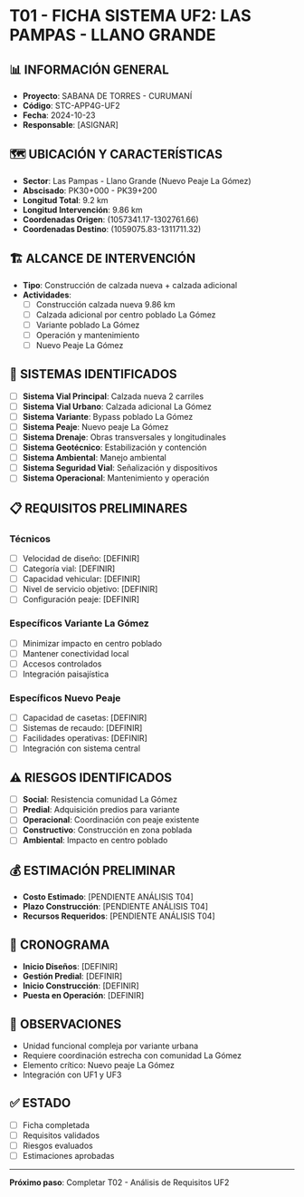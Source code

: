 # T01 - FICHA SISTEMA UF2: LAS PAMPAS - LLANO GRANDE

## 📊 INFORMACIÓN GENERAL
- **Proyecto**: SABANA DE TORRES - CURUMANÍ
- **Código**: STC-APP4G-UF2
- **Fecha**: 2024-10-23
- **Responsable**: [ASIGNAR]

## 🗺️ UBICACIÓN Y CARACTERÍSTICAS
- **Sector**: Las Pampas - Llano Grande (Nuevo Peaje La Gómez)
- **Abscisado**: PK30+000 - PK39+200
- **Longitud Total**: 9.2 km
- **Longitud Intervención**: 9.86 km
- **Coordenadas Origen**: (1057341.17-1302761.66)
- **Coordenadas Destino**: (1059075.83-1311711.32)

## 🏗️ ALCANCE DE INTERVENCIÓN
- **Tipo**: Construcción de calzada nueva + calzada adicional
- **Actividades**:
  - [ ] Construcción calzada nueva 9.86 km
  - [ ] Calzada adicional por centro poblado La Gómez
  - [ ] Variante poblado La Gómez
  - [ ] Operación y mantenimiento
  - [ ] Nuevo Peaje La Gómez

## 🎯 SISTEMAS IDENTIFICADOS
- [ ] **Sistema Vial Principal**: Calzada nueva 2 carriles
- [ ] **Sistema Vial Urbano**: Calzada adicional La Gómez
- [ ] **Sistema Variante**: Bypass poblado La Gómez
- [ ] **Sistema Peaje**: Nuevo peaje La Gómez
- [ ] **Sistema Drenaje**: Obras transversales y longitudinales
- [ ] **Sistema Geotécnico**: Estabilización y contención
- [ ] **Sistema Ambiental**: Manejo ambiental
- [ ] **Sistema Seguridad Vial**: Señalización y dispositivos
- [ ] **Sistema Operacional**: Mantenimiento y operación

## 📋 REQUISITOS PRELIMINARES
### Técnicos
- [ ] Velocidad de diseño: [DEFINIR]
- [ ] Categoría vial: [DEFINIR]
- [ ] Capacidad vehicular: [DEFINIR]
- [ ] Nivel de servicio objetivo: [DEFINIR]
- [ ] Configuración peaje: [DEFINIR]

### Específicos Variante La Gómez
- [ ] Minimizar impacto en centro poblado
- [ ] Mantener conectividad local
- [ ] Accesos controlados
- [ ] Integración paisajística

### Específicos Nuevo Peaje
- [ ] Capacidad de casetas: [DEFINIR]
- [ ] Sistemas de recaudo: [DEFINIR]
- [ ] Facilidades operativas: [DEFINIR]
- [ ] Integración con sistema central

## ⚠️ RIESGOS IDENTIFICADOS
- [ ] **Social**: Resistencia comunidad La Gómez
- [ ] **Predial**: Adquisición predios para variante
- [ ] **Operacional**: Coordinación con peaje existente
- [ ] **Constructivo**: Construcción en zona poblada
- [ ] **Ambiental**: Impacto en centro poblado

## 💰 ESTIMACIÓN PRELIMINAR
- **Costo Estimado**: [PENDIENTE ANÁLISIS T04]
- **Plazo Construcción**: [PENDIENTE ANÁLISIS T04]
- **Recursos Requeridos**: [PENDIENTE ANÁLISIS T04]

## 📅 CRONOGRAMA
- **Inicio Diseños**: [DEFINIR]
- **Gestión Predial**: [DEFINIR]
- **Inicio Construcción**: [DEFINIR]
- **Puesta en Operación**: [DEFINIR]

## 📝 OBSERVACIONES
- Unidad funcional compleja por variante urbana
- Requiere coordinación estrecha con comunidad La Gómez
- Elemento crítico: Nuevo peaje La Gómez
- Integración con UF1 y UF3

## ✅ ESTADO
- [ ] Ficha completada
- [ ] Requisitos validados
- [ ] Riesgos evaluados
- [ ] Estimaciones aprobadas

---
**Próximo paso**: Completar T02 - Análisis de Requisitos UF2